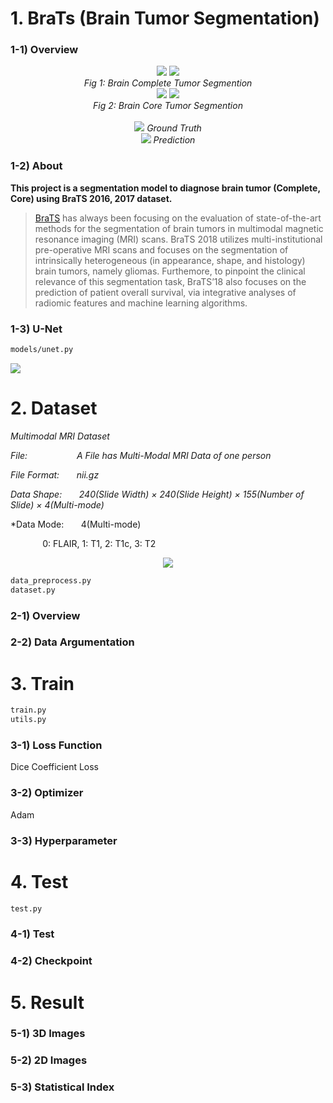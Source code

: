 # 1. BraTs   (Brain Tumor Segmentation)

### 1-1) Overview
<div align="center">
  <img src="https://i.imgur.com/emAFrL1.gif">  <img src="https://i.imgur.com/dGrmh2x.gif">
  <br>
  <em align="center">Fig 1: Brain Complete Tumor Segmention</em>
  <br>
  <img src="https://i.imgur.com/n0WAMwh.gif">  <img src="https://i.imgur.com/PFTwmVb.gif">
  <br>
  <em align="center">Fig 2: Brain Core Tumor Segmention</em>
  <br>
  <br>
  <img src="https://placehold.it/15/1589F0/000000?text=+">
  <em align="center">Ground Truth</em>
  <br>
  <img src="https://placehold.it/15/f03c15/000000?text=+">
  <em align="center">Prediction</em>
  <br>
</div>


### 1-2) About
**This project is a segmentation model to diagnose brain tumor (Complete, Core) using BraTS 2016, 2017 dataset.**
>[BraTS](http://www.med.upenn.edu/sbia/brats2018.html) has always been focusing on the evaluation of state-of-the-art methods for the segmentation of brain tumors in multimodal magnetic resonance imaging (MRI) scans. BraTS 2018 utilizes multi-institutional pre-operative MRI scans and focuses on the segmentation of intrinsically heterogeneous (in appearance, shape, and histology) brain tumors, namely gliomas. Furthemore, to pinpoint the clinical relevance of this segmentation task, BraTS’18 also focuses on the prediction of patient overall survival, via integrative analyses of radiomic features and machine learning algorithms.


### 1-3) U-Net

```bash
models/unet.py
```

![](https://lmb.informatik.uni-freiburg.de/people/ronneber/u-net/u-net-architecture.png)


# 2. Dataset

*Multimodal MRI Dataset*

*File:&nbsp;&nbsp;&nbsp;&nbsp;&nbsp;&nbsp;&nbsp;&nbsp;&nbsp;&nbsp;&nbsp;&nbsp;&nbsp;&nbsp;&nbsp;&nbsp;&nbsp;&nbsp;&nbsp;
A File has Multi-Modal MRI Data of one person*

*File Format:&nbsp;&nbsp;&nbsp;&nbsp;&nbsp;&nbsp;
nii.gz*

*Data Shape:&nbsp;&nbsp;&nbsp;&nbsp;&nbsp;&nbsp;
240(Slide Width) × 240(Slide Height) × 155(Number of Slide) × 4(Multi-mode)*

*Data Mode:&nbsp;&nbsp;&nbsp;&nbsp;&nbsp;&nbsp;
4(Multi-mode) 

&nbsp;&nbsp;&nbsp;&nbsp;&nbsp;&nbsp;&nbsp;&nbsp;&nbsp;&nbsp;&nbsp;&nbsp;
0: FLAIR, 1: T1, 2: T1c, 3: T2

<div align="center">
  <img src="https://i.imgur.com/xXkKu2L.png">
</div>




```bash
data_preprocess.py
dataset.py
```




### 2-1) Overview

### 2-2) Data Argumentation

# 3. Train
```bash
train.py
utils.py
```

### 3-1) Loss Function
Dice Coefficient Loss

### 3-2) Optimizer
Adam 

### 3-3) Hyperparameter

# 4. Test
```bash
test.py
```
### 4-1) Test

### 4-2) Checkpoint


# 5. Result
### 5-1) 3D Images
### 5-2) 2D Images
### 5-3) Statistical Index
